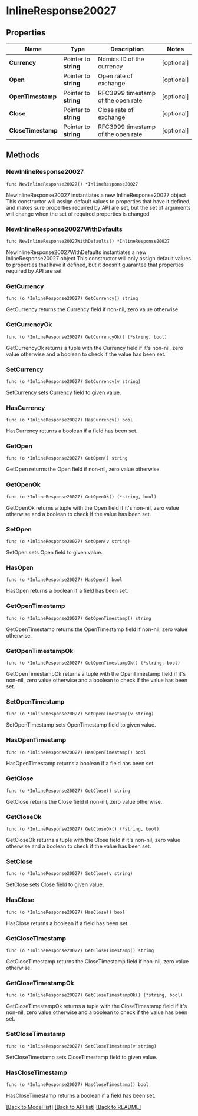 # InlineResponse20027

## Properties

Name | Type | Description | Notes
------------ | ------------- | ------------- | -------------
**Currency** | Pointer to **string** | Nomics ID of the currency | [optional] 
**Open** | Pointer to **string** | Open rate of exchange | [optional] 
**OpenTimestamp** | Pointer to **string** | RFC3999 timestamp of the open rate | [optional] 
**Close** | Pointer to **string** | Close rate of exchange | [optional] 
**CloseTimestamp** | Pointer to **string** | RFC3999 timestamp of the open rate | [optional] 

## Methods

### NewInlineResponse20027

`func NewInlineResponse20027() *InlineResponse20027`

NewInlineResponse20027 instantiates a new InlineResponse20027 object
This constructor will assign default values to properties that have it defined,
and makes sure properties required by API are set, but the set of arguments
will change when the set of required properties is changed

### NewInlineResponse20027WithDefaults

`func NewInlineResponse20027WithDefaults() *InlineResponse20027`

NewInlineResponse20027WithDefaults instantiates a new InlineResponse20027 object
This constructor will only assign default values to properties that have it defined,
but it doesn't guarantee that properties required by API are set

### GetCurrency

`func (o *InlineResponse20027) GetCurrency() string`

GetCurrency returns the Currency field if non-nil, zero value otherwise.

### GetCurrencyOk

`func (o *InlineResponse20027) GetCurrencyOk() (*string, bool)`

GetCurrencyOk returns a tuple with the Currency field if it's non-nil, zero value otherwise
and a boolean to check if the value has been set.

### SetCurrency

`func (o *InlineResponse20027) SetCurrency(v string)`

SetCurrency sets Currency field to given value.

### HasCurrency

`func (o *InlineResponse20027) HasCurrency() bool`

HasCurrency returns a boolean if a field has been set.

### GetOpen

`func (o *InlineResponse20027) GetOpen() string`

GetOpen returns the Open field if non-nil, zero value otherwise.

### GetOpenOk

`func (o *InlineResponse20027) GetOpenOk() (*string, bool)`

GetOpenOk returns a tuple with the Open field if it's non-nil, zero value otherwise
and a boolean to check if the value has been set.

### SetOpen

`func (o *InlineResponse20027) SetOpen(v string)`

SetOpen sets Open field to given value.

### HasOpen

`func (o *InlineResponse20027) HasOpen() bool`

HasOpen returns a boolean if a field has been set.

### GetOpenTimestamp

`func (o *InlineResponse20027) GetOpenTimestamp() string`

GetOpenTimestamp returns the OpenTimestamp field if non-nil, zero value otherwise.

### GetOpenTimestampOk

`func (o *InlineResponse20027) GetOpenTimestampOk() (*string, bool)`

GetOpenTimestampOk returns a tuple with the OpenTimestamp field if it's non-nil, zero value otherwise
and a boolean to check if the value has been set.

### SetOpenTimestamp

`func (o *InlineResponse20027) SetOpenTimestamp(v string)`

SetOpenTimestamp sets OpenTimestamp field to given value.

### HasOpenTimestamp

`func (o *InlineResponse20027) HasOpenTimestamp() bool`

HasOpenTimestamp returns a boolean if a field has been set.

### GetClose

`func (o *InlineResponse20027) GetClose() string`

GetClose returns the Close field if non-nil, zero value otherwise.

### GetCloseOk

`func (o *InlineResponse20027) GetCloseOk() (*string, bool)`

GetCloseOk returns a tuple with the Close field if it's non-nil, zero value otherwise
and a boolean to check if the value has been set.

### SetClose

`func (o *InlineResponse20027) SetClose(v string)`

SetClose sets Close field to given value.

### HasClose

`func (o *InlineResponse20027) HasClose() bool`

HasClose returns a boolean if a field has been set.

### GetCloseTimestamp

`func (o *InlineResponse20027) GetCloseTimestamp() string`

GetCloseTimestamp returns the CloseTimestamp field if non-nil, zero value otherwise.

### GetCloseTimestampOk

`func (o *InlineResponse20027) GetCloseTimestampOk() (*string, bool)`

GetCloseTimestampOk returns a tuple with the CloseTimestamp field if it's non-nil, zero value otherwise
and a boolean to check if the value has been set.

### SetCloseTimestamp

`func (o *InlineResponse20027) SetCloseTimestamp(v string)`

SetCloseTimestamp sets CloseTimestamp field to given value.

### HasCloseTimestamp

`func (o *InlineResponse20027) HasCloseTimestamp() bool`

HasCloseTimestamp returns a boolean if a field has been set.


[[Back to Model list]](../README.md#documentation-for-models) [[Back to API list]](../README.md#documentation-for-api-endpoints) [[Back to README]](../README.md)


